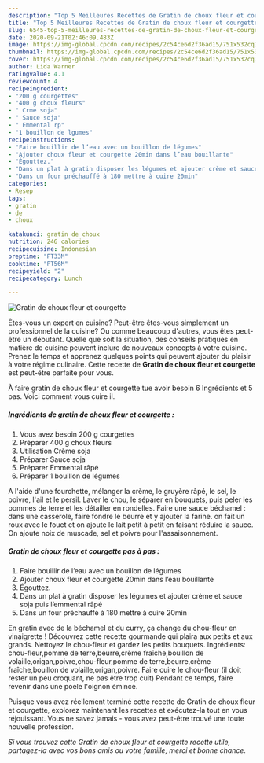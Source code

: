 ```yaml
---
description: "Top 5 Meilleures Recettes de Gratin de choux fleur et courgette"
title: "Top 5 Meilleures Recettes de Gratin de choux fleur et courgette"
slug: 6545-top-5-meilleures-recettes-de-gratin-de-choux-fleur-et-courgette
date: 2020-09-21T02:46:09.483Z
image: https://img-global.cpcdn.com/recipes/2c54ce6d2f36ad15/751x532cq70/gratin-de-choux-fleur-et-courgette-photo-principale-de-la-recette.jpg
thumbnail: https://img-global.cpcdn.com/recipes/2c54ce6d2f36ad15/751x532cq70/gratin-de-choux-fleur-et-courgette-photo-principale-de-la-recette.jpg
cover: https://img-global.cpcdn.com/recipes/2c54ce6d2f36ad15/751x532cq70/gratin-de-choux-fleur-et-courgette-photo-principale-de-la-recette.jpg
author: Lida Warner
ratingvalue: 4.1
reviewcount: 4
recipeingredient:
- "200 g courgettes"
- "400 g choux fleurs"
- " Crme soja"
- " Sauce soja"
- " Emmental rp"
- "1 bouillon de lgumes"
recipeinstructions:
- "Faire bouillir de l’eau avec un bouillon de légumes"
- "Ajouter choux fleur et courgette 20min dans l’eau bouillante"
- "Égouttez."
- "Dans un plat à gratin disposer les légumes et ajouter crème et sauce soja puis l’emmental râpé"
- "Dans un four préchauffé à 180 mettre à cuire 20min"
categories:
- Resep
tags:
- gratin
- de
- choux

katakunci: gratin de choux 
nutrition: 246 calories
recipecuisine: Indonesian
preptime: "PT33M"
cooktime: "PT56M"
recipeyield: "2"
recipecategory: Lunch

---
```



![Gratin de choux fleur et courgette](https://img-global.cpcdn.com/recipes/2c54ce6d2f36ad15/751x532cq70/gratin-de-choux-fleur-et-courgette-photo-principale-de-la-recette.jpg)

Êtes-vous un expert en cuisine? Peut-être êtes-vous simplement un professionnel de la cuisine? Ou comme beaucoup d'autres, vous êtes peut-être un débutant. Quelle que soit la situation, des conseils pratiques en matière de cuisine peuvent inclure de nouveaux concepts à votre cuisine. Prenez le temps et apprenez quelques points qui peuvent ajouter du plaisir à votre régime culinaire. Cette recette de <strong> Gratin de choux fleur et courgette </strong> est peut-être parfaite pour vous.

<!--inarticleads1-->

À faire gratin de choux fleur et courgette tue avoir besoin 6 Ingrédients et 5 pas. Voici comment vous cuire il.

##### Ingrédients de gratin de choux fleur et courgette :

1. Vous avez besoin 200 g courgettes
1. Préparer 400 g choux fleurs
1. Utilisation  Crème soja
1. Préparer  Sauce soja
1. Préparer  Emmental râpé
1. Préparer 1 bouillon de légumes


A l&#39;aide d&#39;une fourchette, mélanger la crème, le gruyère râpé, le sel, le poivre, l&#39;ail et le persil. Laver le chou, le séparer en bouquets, puis peler les pommes de terre et les détailler en rondelles. Faire une sauce béchamel : dans une casserole, faire fondre le beurre et y ajouter la farine. on fait un roux avec le fouet et on ajoute le lait petit à petit en faisant réduire la sauce. On ajoute noix de muscade, sel et poivre pour l&#39;assaisonnement. 

<!--inarticleads2-->

##### Gratin de choux fleur et courgette pas à pas :

1. Faire bouillir de l’eau avec un bouillon de légumes
1. Ajouter choux fleur et courgette 20min dans l’eau bouillante
1. Égouttez.
1. Dans un plat à gratin disposer les légumes et ajouter crème et sauce soja puis l’emmental râpé
1. Dans un four préchauffé à 180 mettre à cuire 20min


En gratin avec de la béchamel et du curry, ça change du chou-fleur en vinaigrette ! Découvrez cette recette gourmande qui plaira aux petits et aux grands. Nettoyez le chou-fleur et gardez les petits bouquets. Ingrédients: chou-fleur,pomme de terre,beurre,crème fraîche,bouillon de volaille,origan,poivre,chou-fleur,pomme de terre,beurre,crème fraîche,bouillon de volaille,origan,poivre. Faire cuire le chou-fleur (il doit rester un peu croquant, ne pas être trop cuit) Pendant ce temps, faire revenir dans une poele l&#39;oignon émincé. 

<!--inarticleads1-->

<p>
Puisque vous avez réellement terminé cette recette de Gratin de choux fleur et courgette, explorez maintenant les recettes et exécutez-la tout en vous réjouissant. Vous ne savez jamais - vous avez peut-être trouvé une toute nouvelle profession.
</p>

<p>
<i>Si vous trouvez cette Gratin de choux fleur et courgette recette utile, partagez-la avec vos bons amis ou votre famille, merci et bonne chance.</i>
</p>
